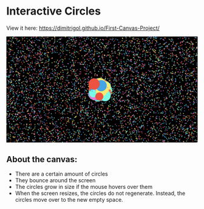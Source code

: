 # Interactive Circles

View it here: https://dimitrigol.github.io/First-Canvas-Project/

![project image](Circle-Screenshot.png "Demo")

## About the canvas:
* There are a certain amount of circles
* They bounce around the screen
* The circles grow in size if the mouse hovers over them
* When the screen resizes, the circles do not regenerate. Instead, the circles move over to the new empty space.
